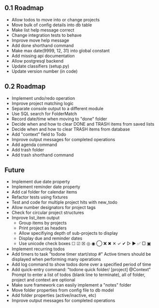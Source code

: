 0.1 Roadmap
-----------
- Allow todos to move into or change projects
- Move bulk of config details into db table
- Make list help message correct
- Change integration tests to behave
- Improve move help message
- Add done shorthand command
- Make max date(9999, 12, 31) into global constant
- Add missing api documentation
- Allow postgresql backend
- Update classifiers (setup.py)
- Update version number (in code)

0.2 Roadmap
-----------
- Implement undo/redo operation
- Improve project matching logic
- Separate console output to a different module
- Use SQL search for FolderMatch
- Record date/time when moving to "done" folder
- Decide when and how to clear DONE and TRASH items from saved lists
- Decide when and how to clear TRASH items from database
- Add "context" field to Todo
- Improve output messages for completed operations
- Add agenda command
- Add trash folder
- Add trash shorthand command

Future
------
- Implement due date property
- Implement reminder date property
- Add cal folder for calendar items
- Refactor tests using fixtures
- Test and code for multiple project hits with new_todo
- Allow number designators for project tags
- Check for circular project structures
- Improve list_item output
  * Group items by projects
  * Print project as headers
  * Allow specifiying depth of sub-projects to display
  * Display due and reminder dates
  * Use unicode check boxes ☐ ☑ ☒ ◎ ◉  ◯ ❌ ✖ ✕ ✓ ✔  ▷ ► ✅  ▢ ▣
- Implement recurring todos
- Add timers to task "todone timer start/stop #"
  Active timers should be displayed when performing many operations
- Add log command to show todos done over a specified period of time
- Add quick-entry command: "todone quick folder/ [project] @Context"
  Prompt to enter a list of todos (blank line to terminate),
  all of folder, project and context are optional
- Make sure framework can easily implement a "notes" folder
- Move folder properties from config file to db model
- Add folder properties (active/inactive, etc)
- Improve output messages for completed operations
